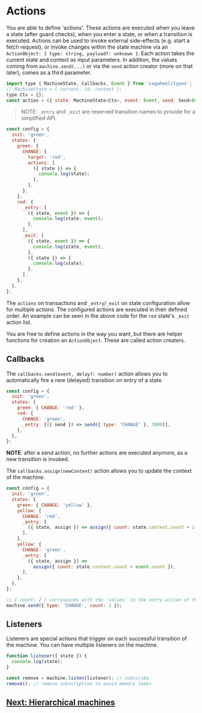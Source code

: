 # Actions

You are able to define 'actions'. These actions are executed when you leave a state (after guard checks), when you enter a state, or when a transition is executed. Actions can be used to invoke external side-effects (e.g. start a fetch request), or invoke changes within the state machine via an `ActionObject: { type: string, payload?: unknown }`. Each action takes the current state and context as input parameters. In addition, the values coming from `machine.send(...)` or via the `send` action creator (more on that later), comes as a third parameter.

```js
import type { MachineState, Callbacks, Event } from 'cogwheel/types';
// MachineState = { current, id, context };
type Ctx = {};
const action = ({ state: MachineState<Ctx>, event: Event, send: Send<Event>, assign: Assign<Ctx> }) => { ... }
```

> NOTE: `_entry` and `_exit` are reserved transition names to provide for a simplified API.

```js
const config = {
  init: 'green',
  states: {
    green: {
      CHANGE: {
        target: 'red',
        actions: [
          ({ state }) => {
            console.log(state);
          },
        ],
      },
    },
    red: {
      _entry: [
        ({ state, event }) => {
          console.log(state, event);
        },
      ],
      _exit: [
        ({ state, event }) => {
          console.log(state, event);
        },
        ({ state }) => {
          console.log(state);
        },
      ],
    },
  },
};
```

The `actions` on transactions and `_entry`/`_exit` on state configuration allow for multiple actions. The configured actions are executed in their defined order. An example can be seen in the above code for the `red` state's `_exit` action list.

You are free to define actions in the way you want, but there are helper functions for creation an `ActionObject`. These are called action creaters.

## Callbacks

The `callbacks.send(event, delay?: number)` action allows you to automatically fire a new (delayed) transition on entry of a state.

```js
const config = {
  init: 'green',
  states: {
    green: { CHANGE: 'red' },
    red: {
      CHANGE: 'green',
      _entry: [({ send }) => send({ type: 'CHANGE' }, 3000)],
    },
  },
};
```

**NOTE**: after a send action, no further actions are executed anymore, as a new transition is invoked.

The `callbacks.assign(newContext)` action allows you to update the context of the machine.

```js
const config = {
  init: 'green',
  states: {
    green: { CHANGE: 'yellow' },
    yellow: {
      CHANGE: 'red',
      _entry: [
        ({ state, assign }) => assign({ count: state.context.count + 1 }),
      ],
    },
    yellow: {
      CHANGE: 'green',
      _entry: [
        ({ state, assign }) =>
          assign({ count: state.context.count + event.count }),
      ],
    },
  },
};

// { count: 2 } corresponds with the 'values' in the entry action of the red state
machine.send({ type: 'CHANGE', count: 2 });
```

## Listeners

Listeners are special actions that trigger on each successful transition of the machine. You can have multiple listeners on the machine.

```js
function listener({ state }) {
  console.log(state);
}

const remove = machine.listen(listener); // subscribe
remove(); // remove subscription to avoid memory leaks
```

## [Next: Hierarchical machines](./hierarchical-machines.md)
